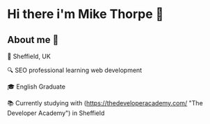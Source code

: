 # Hi there i'm Mike Thorpe 👋

## About me 🤘

📍 Sheffield, UK

🔍 SEO professional learning web development

🎓 English Graduate

📚 Currently studying with (https://thedeveloperacademy.com/ "The Developer Academy") in Sheffield
